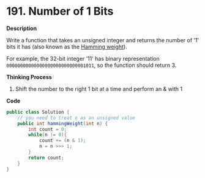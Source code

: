 # 191. Number of 1 Bits

**Description**

Write a function that takes an unsigned integer and returns the number of ’1' bits it has (also known as the [Hamming weight](http://en.wikipedia.org/wiki/Hamming_weight)).

For example, the 32-bit integer ’11' has binary representation `00000000000000000000000000001011`, so the function should return 3.

**Thinking Process**

1. Shift the number to the right 1 bit at a time and perform an & with 1

**Code**

```java
public class Solution {
    // you need to treat n as an unsigned value
    public int hammingWeight(int n) {
        int count = 0;
        while(n != 0){
            count += (n & 1);
            n = n >>> 1;
        }
        return count;
    }
}
```

